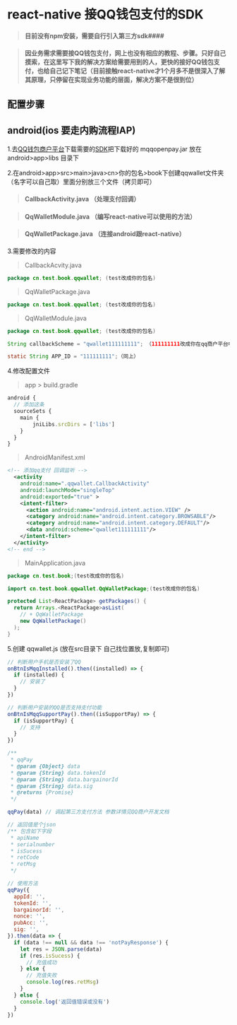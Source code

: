 # react-native 接QQ钱包支付的SDK #

>#### 目前没有npm安装，需要自行引入第三方sdk####

>#### 因业务需求需要接QQ钱包支付，网上也没有相应的教程、步骤。只好自己摸索，在这里写下我的解决方案给需要用到的人，更快的接好QQ钱包支付，也给自己记下笔记（目前接触react-native才1个月多不是很深入了解其原理，只停留在实现业务功能的层面，解决方案不是很到位） ####

## 配置步骤 ##

## android(ios 要走内购流程IAP)

1.去[QQ钱包商户平台](https://qpay.qq.com/buss/wiki/38/1195)下载需要的[SDK](https://i.gtimg.cn/channel/imglib/201806/upload_e17215817f1aef539c6f0185f14e62b2.zip)把下载好的 mqqopenpay.jar 放在 android>app>libs 目录下

2.在android>app>src>main>java>cn>你的包名>book下创建qqwallet文件夹（名字可以自己取）里面分别放三个文件（拷贝即可）

>#### CallbackActivity.java （处理支付回调）

>#### QqWalletModule.java （编写react-native可以使用的方法）

>#### QqWalletPackage.java （连接android跟react-native）

3.需要修改的内容

> CallbackAcvity.java

```java
package cn.test.book.qqwallet; (test改成你的包名)
```

> QqWalletPackage.java

```java
package cn.test.book.qqwallet; (test改成你的包名)
```

> QqWalletModule.java

```java
package cn.test.book.qqwallet; (test改成你的包名)
```

```java
String callbackScheme = "qwallet111111111"; （111111111改成你在qq商户平台申请的appid）
```

```java
static String APP_ID = "111111111";（同上）
```

4.修改配置文件

> app > build.gradle

```js
android {
  // 添加这条
  sourceSets {
    main {
        jniLibs.srcDirs = ['libs']
    }
  }
}
```

> AndroidManifest.xml

```xml
<!-- 添加qq支付 回调监听 -->
  <activity
    android:name=".qqwallet.CallbackActivity"
    android:launchMode="singleTop"
    android:exported="true" >
    <intent-filter>
      <action android:name="android.intent.action.VIEW" />
      <category android:name="android.intent.category.BROWSABLE"/>
      <category android:name="android.intent.category.DEFAULT"/>
      <data android:scheme="qwallet111111111"/>
    </intent-filter>
  </activity>
<!-- end -->
```

> MainApplication.java

```java
package cn.test.book;(test改成你的包名)

import cn.test.book.qqwallet.QqWalletPackage;(test改成你的包名)
```

```java
protected List<ReactPackage> getPackages() {
  return Arrays.<ReactPackage>asList(
    // + QqWalletPackage
    new QqWalletPackage()
  );
}
```

5.创建 qqwallet.js (放在src目录下 自己找位置放,复制即可)

```js
// 判断用户手机是否安装了QQ
onBtnIsMqqInstalled().then((installed) => {
  if (installed) {
    // 安装了
  }
})

// 判断用户安装的QQ是否支持支付功能
onBtnIsMqqSupportPay().then((isSupportPay) => {
  if (isSupportPay) {
    // 支持
  }
})

/**
 * qqPay
 * @param {Object} data
 * @param {String} data.tokenId
 * @param {String} data.bargainorId
 * @param {String} data.sig
 * @returns {Promise}
 */

qqPay(data) // 调起第三方支付方法 参数详情见QQ商户开发文档

// 返回值是个json
/** 包含如下字段
 * apiName
 * serialnumber
 * isSucess
 * retCode
 * retMsg
 */

// 使用方法
qqPay({
  appId: '',
  tokenId: '',
  bargainorId: '',
  nonce: '',
  pubAcc: '',
  sig: '',
}).then(data => {
  if (data !== null && data !== 'notPayResponse') {
    let res = JSON.parse(data)
    if (res.isSucess) {
      // 充值成功
    } else {
      // 充值失败
      console.log(res.retMsg)
    }
  } else {
    console.log('返回值错误或没有')
  }
})
```